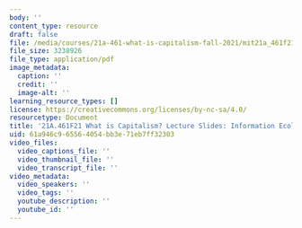```yaml
---
body: ''
content_type: resource
draft: false
file: /media/courses/21a-461-what-is-capitalism-fall-2021/mit21a_461f21_sess3_sess4.pdf
file_size: 3238926
file_type: application/pdf
image_metadata:
  caption: ''
  credit: ''
  image-alt: ''
learning_resource_types: []
license: https://creativecommons.org/licenses/by-nc-sa/4.0/
resourcetype: Document
title: '21A.461F21 What is Capitalism? Lecture Slides: Information Ecologies '
uid: 61a946c9-6556-4054-bb3e-71eb7ff32303
video_files:
  video_captions_file: ''
  video_thumbnail_file: ''
  video_transcript_file: ''
video_metadata:
  video_speakers: ''
  video_tags: ''
  youtube_description: ''
  youtube_id: ''
---
```

